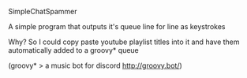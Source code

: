 SimpleChatSpammer

A simple program that outputs it's queue line for line as keystrokes

Why? So I could copy paste youtube playlist titles into it and have them automatically added to a groovy* queue

(groovy* > a music bot for discord http://groovy.bot/)
